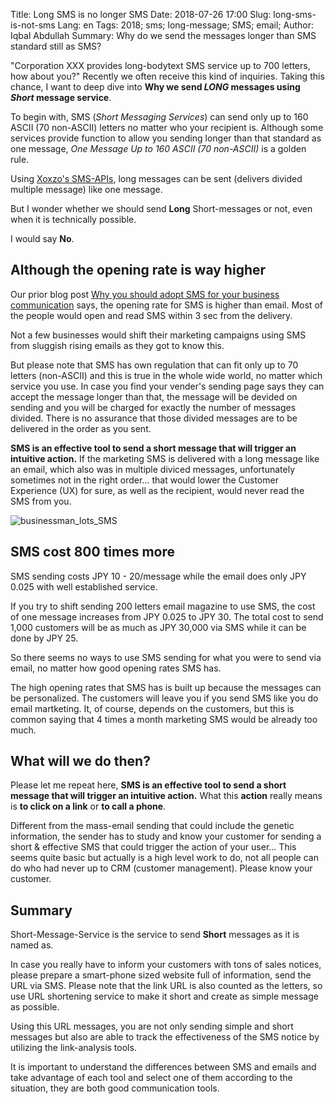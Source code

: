 Title: Long SMS is no longer SMS
Date: 2018-07-26 17:00 
Slug: long-sms-is-not-sms 
Lang: en 
Tags: 2018; sms; long-message; SMS; email; 
Author: Iqbal Abdullah 
Summary: Why do we send the messages longer than SMS standard still as SMS?


"Corporation XXX provides long-bodytext SMS service up to 700 letters, how about you?"
Recently we often receive this kind of inquiries.
Taking this chance, I want to deep dive into **Why we send _LONG_ messages using _Short_ message service**.

To begin with, SMS (_Short Messaging Services_) can send only up to 160 ASCII (70 non-ASCII) letters no matter 
who your recipient is.
Although some services provide function to allow you sending longer than that standard as one message, 
_One Message Up to 160 ASCII (70 non-ASCII)_ is a golden rule.

Using [Xoxzo's SMS-APIs](http://docs.xoxzo.com/en/sms.html), long messages can be sent (delivers divided multiple message) like one message.

But I wonder whether we should send **Long** Short-messages or not, even when it is technically possible.

I would say **No**.

## Although the opening rate is way higher
Our prior blog post [Why you should adopt SMS for your business communication](https://blog.xoxzo.com/en/2018/04/06/why-adopt-sms/) says, the opening rate for SMS is higher than email. Most of the people would open and read SMS within 3 sec from the delivery.

Not a few businesses would shift their marketing campaigns using SMS from sluggish rising emails as they got to know this.

But please note that SMS has own regulation that can fit only up to 70 letters (non-ASCII) and this is true in the whole wide world, no matter which service you use. In case you find your vender's sending page says they can accept the message longer than that, the message will be devided on sending and you will be charged for exactly the number of messages divided. There is no assurance that those divided messages are to be delivered in the order as you sent. 

**SMS is an effective tool to send a short message that will trigger an intuitive action.** If the marketing SMS is delivered with a long message like an email, which also was in multiple diviced messages, unfortunately sometimes not in the right order... that would lower the Customer Experience (UX) for sure, as well as the recipient, would never read the SMS from you.

![businessman_lots_SMS](images/industry/businessman.jpg)

## SMS cost 800 times more
SMS sending costs JPY 10 - 20/message while the email does only JPY 0.025 with well established service.

If you try to shift sending 200 letters email magazine to use SMS, the cost of one message increases from JPY 0.025 to JPY 30. The total cost to send 1,000 customers will be as much as JPY 30,000 via SMS while it can be done by JPY 25.

So there seems no ways to use SMS sending for what you were to send via email, no matter how good opening rates SMS has.

The high opening rates that SMS has is built up because the messages can be personalized. The customers will leave you if you send SMS like you do email martketing. It, of course, depends on the customers, but this is common saying that 4 times a month marketing SMS would be already too much.

## What will we do then?
Please let me repeat here, **SMS is an effective tool to send a short message that will trigger an intuitive action.** What this **action** really means is **to click on a link** or **to call a phone**.

Different from the mass-email sending that could include the genetic information, the sender has to study and know your customer for sending a short & effective SMS that could trigger the action of your user... This seems quite basic but actually is a high level work to do, not all people can do who had never up to CRM (customer management). Please know your customer.

## Summary
Short-Message-Service is the service to send **Short** messages as it is named as.

In case you really have to inform your customers with tons of sales notices, please prepare a smart-phone sized website full of information, send the URL via SMS. Please note that the link URL is also counted as the letters, so use URL shortening service to make it short and create as simple message as possible.

Using this URL messages, you are not only sending simple and short messages but also are able to track the effectiveness of the SMS notice by utilizing the link-analysis tools.

It is important to understand the differences between SMS and emails and take advantage of each tool and select one of them according to the situation, they are both good communication tools.
